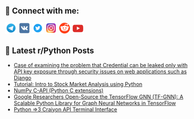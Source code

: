## 🔎 Connect with me:
[<img src="https://github.com/bullbesh/bullbesh/blob/main/images/Telegram.png" width="32" height="32" />](https://t.me/bullbesh)
[<img src="https://github.com/bullbesh/bullbesh/blob/main/images/VK.png" width="32" height="32" />](https://vk.com/bullbesh)
[<img src="https://github.com/bullbesh/bullbesh/blob/main/images/Twitter.png" width="32" height="32" />](https://twitter.com/bullbesh1)
[<img src="https://github.com/bullbesh/bullbesh/blob/main/images/Instagram.png" width="32" height="32" />](https://www.instagram.com/bullbesh)
[<img src="https://github.com/bullbesh/bullbesh/blob/main/images/Reddit.png" width="32" height="32" />](https://www.reddit.com/user/bullbesh)
[<img src="https://github.com/bullbesh/bullbesh/blob/main/images/YouTube.png" width="32" height="32" />](https://www.youtube.com/channel/UCtfjRs6uzgq5mfm8S06WTcg)

## 📕 Latest r/Python Posts
<!-- BLOG-POST-LIST:START -->
- [Case of examining the problem that Credential can be leaked only with API key exposure through security issues on web applications such as Django](https://www.reddit.com/r/Python/comments/w3h4l8/case_of_examining_the_problem_that_credential_can/)
- [Tutorial: Intro to Stock Market Analysis using Python](https://www.reddit.com/r/Python/comments/w3gqio/tutorial_intro_to_stock_market_analysis_using/)
- [NumPy C-API &lpar;Python C extensions&rpar;](https://www.reddit.com/r/Python/comments/w3ekv7/numpy_capi_python_c_extensions/)
- [Google Researchers Open-Source the TensorFlow GNN &lpar;TF-GNN&rpar;: A Scalable Python Library for Graph Neural Networks in TensorFlow](https://www.reddit.com/r/Python/comments/w3cks5/google_researchers_opensource_the_tensorflow_gnn/)
- [Python =&gt;3 Craiyon API Terminal Interface](https://www.reddit.com/r/Python/comments/w37x1x/python_3_craiyon_api_terminal_interface/)
<!-- BLOG-POST-LIST:END -->
